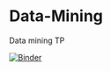 # Data-Mining
Data mining TP


[![Binder](https://mybinder.org/badge_logo.svg)](https://mybinder.org/v2/gh/Samar-Khlifi/Data-Mining.git/master)


